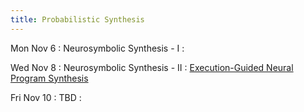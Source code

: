 ```yaml
---
title: Probabilistic Synthesis
---
```


Mon Nov 6
: Neurosymbolic Synthesis - I
  : []()

Wed Nov 8
: Neurosymbolic Synthesis - II
  : [Execution-Guided Neural Program Synthesis](https://openreview.net/pdf?id=H1gfOiAqYm)

Fri Nov 10
: TBD
  : []()

